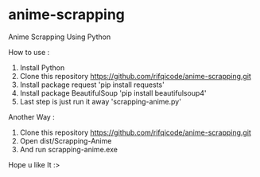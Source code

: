 # anime-scrapping
Anime Scrapping Using Python


How to use :

1. Install Python
2. Clone this repository https://github.com/rifqicode/anime-scrapping.git
3. Install package request 'pip install requests'
4. Install package BeautifulSoup 'pip install beautifulsoup4'
5. Last step is just run it away 'scrapping-anime.py'

Another Way :

1. Clone this repository https://github.com/rifqicode/anime-scrapping.git
2. Open dist/Scrapping-Anime
3. And run scrapping-anime.exe



Hope u like It
:>
